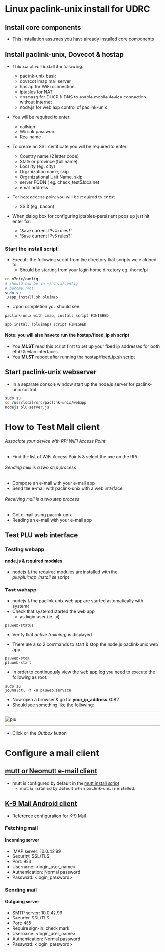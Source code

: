 # Linux paclink-unix install for UDRC

## Install core components

* This installation assumes you have already [installed core components](https://github.com/nwdigitalradio/n7nix/blob/master/CORE_INSTALL.md)


## Install paclink-unix, Dovecot & hostap

* This script will install the following:
  * paclink-unix basic
  * dovecot imap mail server
  * hostap for WiFi connection
  * iptables for NAT
  * dnsmasq for DHCP & DNS to enable mobile device connection without
  Internet
  * node.js for web app control of paclink-unix

* You will be required to enter:
  * callsign
  * Winlink password
  * Real name
* To create an SSL certificate you will be required to enter:
  * Country name (2 letter code)
  * State or province (full name)
  * Locality (eg. city)
  * Organization name, skip
  * Organizational Unit Name, skip
  * server FQDN ( eg. check_test5.localnet
  * email address
* For host access point you will be required to enter:
  * SSID (eg. bacon)

* When dialog box for configuring iptables-persistent pops up just hit enter for:
  * 'Save current IPv4 rules?'
  * 'Save current IPv6 rules?'

### Start the install script

* Execute the following script from the directory that scripts were cloned to.
  * Should be starting from your login home directory eg. /home/pi

```bash
cd n7nix/config
# should now be in ~/n7nix/config
# become root
sudo su
./app_install.sh pluimap
```
* Upon completion you should see:

```
paclink-unix with imap, install script FINISHED

app install (pluimap) script FINISHED
```

#### Note: you will also have to run the hostap/fixed_ip.sh script
* You **MUST** read this script first to set up your fixed ip addresses for both eth0 & wlan interfaces.
* You **MUST** reboot after running the hostap/fixed_ip.sh script

## Start paclink-unix webserver

* In a separate console window start up the node.js server for
paclink-unix control.

```bash
sudo su
cd /usr/local/src/paclink-unix/webapp
nodejs plu-server.js
````
# How to Test Mail client
###### Associate your device with RPi WiFi Access Point
* Find the list of WiFi Access Points & select the one on the RPi

###### Sending mail is a two step process
* Compose an e-mail with your e-mail app
* Send the e-mail with paclink-unix with a web interface

###### Receiving mail is a two step process
* Get e-mail using paclink-unix
* Reading an e-mail with your e-mail app

## Test PLU web interface

### Testing webapp

#### node.js & required modules
* nodejs & the required modules are installed with the _plu/pluimap_install.sh_ script

### Test webapp

* nodejs & the paclink-unix web app are started automatically with systemd
* Check that systemd started the web app
  * as login user (ie. pi)

```
pluweb-status
```
* Verify that _active (running)_ is displayed

* There are also 2 commands to start & stop the node.js paclink-unix web app

```
pluweb-stop
pluweb-start
```

* In order to continuously view the web app log you need to execute the following as root:

```
sudo su
jounalctl -f -u pluweb.service
```

* Now open a browser & go to: __your_ip_address__:8082
* Should see something like the following:

---

![plu](images/pluwebcapture.png)

---
* Click on the _Outbox_ button

# Configure a mail client

## [mutt or Neomutt e-mail client](https://www.neomutt.org/)
* mutt is configured by default in the  [mutt install script](https://github.com/nwdigitalradio/n7nix/blob/master/plu/mutt_install.sh)
  * mutt is installed by default when paclink-unix is installed.

## [K-9 Mail Android client](https://k9mail.github.io/)
* Reference configuration for K-9 Mail

### Fetching mail

#### Incoming server

* IMAP server: 10.0.42.99
* Security: SSL/TLS
* Port: 993
* Username: <login_user_name>
* Authentication: Normal password
* Password: <login_password>

### Sending mail

#### Outgoing server

* SMTP server: 10.0.42.99
* Security: SSL/TLS
* Port: 465
* Require sign-in: check mark
* Username: <login_user_name>
* Authentication: Normal password
* Password: <login_password>

